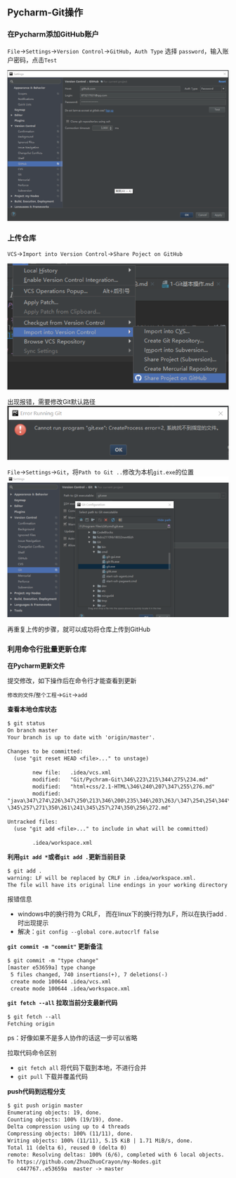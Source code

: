 ## Pycharm-Git操作

### 在Pycharm添加GitHub账户
`File`->`Settings`->`Version Control`->`GitHub`，`Auth Type` 选择 `password`，输入账户密码，点击`Test`

![alt ](img/login.png)

### 上传仓库

`VCS`->`Import into Version Control`->`Share Poject on GitHub`

![alt up](img/up.png)

出现报错，需要修改Git默认路径
![alt error](img/error.png)

`File`->`Settings`->`Git`，将`Path to Git ..`修改为本机`git.exe`的位置
![alt solve](img/solve.png)

再重复上传的步骤，就可以成功将仓库上传到GitHub

### 利用命令行批量更新仓库
**在Pycharm更新文件**

提交修改，如下操作后在命令行才能查看到更新

`修改的文件`/`整个工程`->`Git`->`add`

**查看本地仓库状态**
```text
$ git status
On branch master
Your branch is up to date with 'origin/master'.

Changes to be committed:
  (use "git reset HEAD <file>..." to unstage)

        new file:   .idea/vcs.xml
        modified:   "Git/Pychram-Git\346\223\215\344\275\234.md"
        modified:   "html+css/2.1-HTML\346\240\207\347\255\276.md"
        modified:   "java\347\274\226\347\250\213\346\200\235\346\203\263/\347\254\254\344\270\200\347\253\240-\345\257\271\350\261\241\345\257\274\350\256\272.md"

Untracked files:
  (use "git add <file>..." to include in what will be committed)

        .idea/workspace.xml
```

**利用`git add *`或者`git add .`更新当前目录**
```text
$ git add .
warning: LF will be replaced by CRLF in .idea/workspace.xml.
The file will have its original line endings in your working directory
```
报错信息
* windows中的换行符为 CRLF， 而在linux下的换行符为LF，所以在执行add . 时出现提示
* 解决：`git config --global core.autocrlf false`

**`git commit -m "commit"` 更新备注**
```text
$ git commit -m "type change"
[master e53659a] type change
 5 files changed, 740 insertions(+), 7 deletions(-)
 create mode 100644 .idea/vcs.xml
 create mode 100644 .idea/workspace.xml
```

**`git fetch --all` 拉取当前分支最新代码**
```text
$ git fetch --all
Fetching origin
```
ps：好像如果不是多人协作的话这一步可以省略

拉取代码命令区别
* `git fetch all` 将代码下载到本地，不进行合并
* `git pull` 下载并覆盖代码

**push代码到远程分支**
```text
$ git push origin master
Enumerating objects: 19, done.
Counting objects: 100% (19/19), done.
Delta compression using up to 4 threads
Compressing objects: 100% (11/11), done.
Writing objects: 100% (11/11), 5.15 KiB | 1.71 MiB/s, done.
Total 11 (delta 6), reused 0 (delta 0)
remote: Resolving deltas: 100% (6/6), completed with 6 local objects.
To https://github.com/ZhuoZhuoCrayon/my-Nodes.git
   c447767..e53659a  master -> master
```
